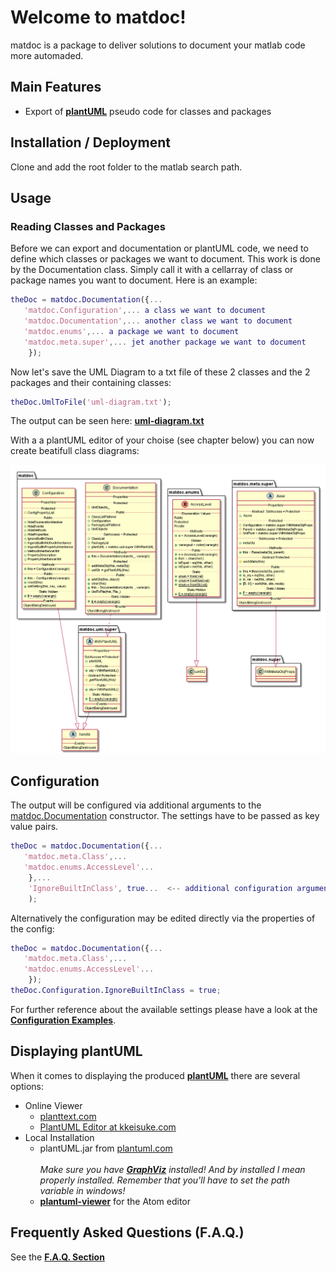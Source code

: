 # Welcome to matdoc!

matdoc is a package to deliver solutions to document your matlab code more automaded.

## Main Features

* Export of **[plantUML](http://www.plantuml.com)** pseudo code for classes and packages

## Installation / Deployment

Clone and add the root folder to the matlab search path.

## Usage

### Reading Classes and Packages

Before we can export and documentation or plantUML code, we need to define which classes or packages we want to document. This work is done by the Documentation class. Simply call it with a cellarray of class or package names you want to document. Here is an example:

```matlab
theDoc = matdoc.Documentation({...
   'matdoc.Configuration',... a class we want to document
   'matdoc.Documentation',... another class we want to document
   'matdoc.enums',... a package we want to document
   'matdoc.meta.super',... jet another package we want to document
    });
```

Now let's save the UML Diagram to a txt file of these 2 classes and the 2 packages and their containing classes:

```matlab
theDoc.UmlToFile('uml-diagram.txt');
```

The output can be seen here: **[uml-diagram.txt](doc/uml-examples/uml-diagram.txt)**

With a a plantUML editor of your choise (see chapter below) you can now create beatifull class diagrams:

![uml-diagram.png](doc/uml-examples/uml-diagram.png)

## Configuration

The output will be configured via additional arguments to the [matdoc.Documentation](+matdoc/Documentation.m) constructor. The settings have to be passed as key value pairs.

```matlab
theDoc = matdoc.Documentation({...
   'matdoc.meta.Class',...
   'matdoc.enums.AccessLevel'...
    },...
    'IgnoreBuiltInClass', true...  <-- additional configuration arguments
    );
```

Alternatively the configuration may be edited directly via the properties of the config:

```matlab
theDoc = matdoc.Documentation({...
   'matdoc.meta.Class',...
   'matdoc.enums.AccessLevel'...
    });
theDoc.Configuration.IgnoreBuiltInClass = true;
```

For further reference about the available settings please have a look at the **[Configuration Examples](doc/Configuration-examples.md)**.

## Displaying plantUML

When it comes to displaying the produced **[plantUML](http://www.plantuml.com)** there are several options:

* Online Viewer
  - [planttext.com](https://www.planttext.com/)
  - [PlantUML Editor at kkeisuke.com](https://plantuml-editor.kkeisuke.com/)
* Local Installation
  - plantUML.jar from [plantuml.com](http://plantuml.com/download)<br /><br />
    *Make sure you have **[GraphViz](https://graphviz.gitlab.io/)** installed!
    And by installed I mean properly installed. Remember that you'll have to set the path variable in windows!*
  - **[plantuml-viewer](https://atom.io/packages/plantuml-viewer)** for the Atom editor
  
## Frequently Asked Questions (F.A.Q.)

See the **[F.A.Q. Section](doc/faq.md)**
